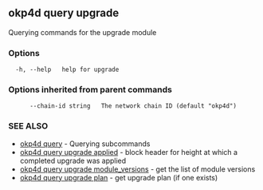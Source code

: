 ## okp4d query upgrade

Querying commands for the upgrade module

### Options

```
  -h, --help   help for upgrade
```

### Options inherited from parent commands

```
      --chain-id string   The network chain ID (default "okp4d")
```

### SEE ALSO

* [okp4d query](okp4d_query.md)	 - Querying subcommands
* [okp4d query upgrade applied](okp4d_query_upgrade_applied.md)	 - block header for height at which a completed upgrade was applied
* [okp4d query upgrade module_versions](okp4d_query_upgrade_module_versions.md)	 - get the list of module versions
* [okp4d query upgrade plan](okp4d_query_upgrade_plan.md)	 - get upgrade plan (if one exists)

